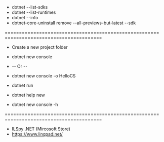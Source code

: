 - dotnet --list-sdks
- dotnet --list-runtimes
- dotnet --info
- dotnet-core-uninstall remove --all-previews-but-latest --sdk

========================================================================================
- Create a new project folder
- dotnet new console    

-  -- Or --
- dotnet new console -o HelloCS
- dotnet run
- dotnet help new
- dotnet new console -h

========================================================================================
-  ILSpy .NET  (Mircosoft Store)
-  https://www.linqpad.net/
